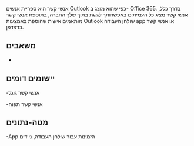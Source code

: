 
אנשי קשר היא ספריית אנשים Outlook כפי שהוא מוצג ב- Office 365.
בדרך כלל, אנשי קשר מציג כל העמיתים באפשרותך לגשת בתוך שלך
החברה, בתוספת אנשי קשר מותאמים אישית שהוספת באמצעות Outlook שולחן העבודה
app או אנשי קשר בדפדפן.

משאבים
---------

-   

יישומים דומים
--------------------

-אנשי קשר גוגל

-אנשי קשר תפוח

מטה-נתונים
--------

-App הזמינות עבור שולחן העבודה, ניידים
